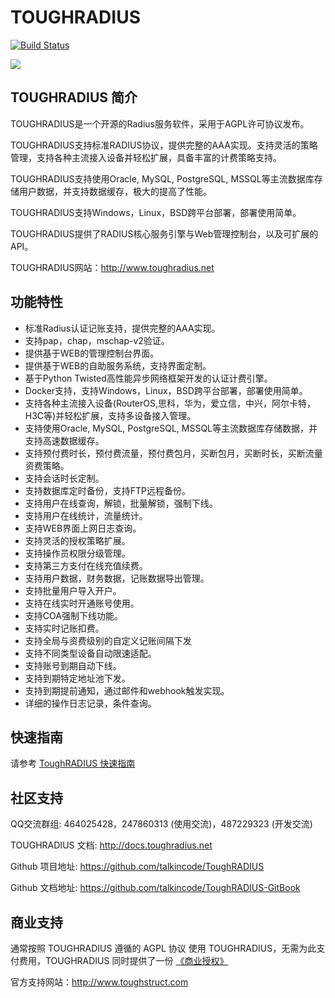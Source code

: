 # TOUGHRADIUS

[![Build Status](https://travis-ci.org/talkincode/ToughRADIUS.svg?branch=master)](https://travis-ci.org/talkincode/ToughRADIUS)

[![](https://badge.imagelayers.io/talkincode/toughradius:v2.svg)](https://imagelayers.io/?images=talkincode/toughradius:v2 'Get your own badge on imagelayers.io')

## TOUGHRADIUS 简介

TOUGHRADIUS是一个开源的Radius服务软件，采用于AGPL许可协议发布。

TOUGHRADIUS支持标准RADIUS协议，提供完整的AAA实现。支持灵活的策略管理，支持各种主流接入设备并轻松扩展，具备丰富的计费策略支持。

TOUGHRADIUS支持使用Oracle, MySQL, PostgreSQL, MSSQL等主流数据库存储用户数据，并支持数据缓存，极大的提高了性能。

TOUGHRADIUS支持Windows，Linux，BSD跨平台部署，部署使用简单。

TOUGHRADIUS提供了RADIUS核心服务引擎与Web管理控制台，以及可扩展的API。

TOUGHRADIUS网站：http://www.toughradius.net


## 功能特性

- 标准Radius认证记账支持，提供完整的AAA实现。
- 支持pap，chap，mschap-v2验证。
- 提供基于WEB的管理控制台界面。
- 提供基于WEB的自助服务系统，支持界面定制。
- 基于Python Twisted高性能异步网络框架开发的认证计费引擎。
- Docker支持，支持Windows，Linux，BSD跨平台部署，部署使用简单。
- 支持各种主流接入设备(RouterOS,思科，华为，爱立信，中兴，阿尔卡特，H3C等)并轻松扩展，支持多设备接入管理。
- 支持使用Oracle, MySQL, PostgreSQL, MSSQL等主流数据库存储数据，并支持高速数据缓存。
- 支持预付费时长，预付费流量，预付费包月，买断包月，买断时长，买断流量资费策略。
- 支持会话时长定制。
- 支持数据库定时备份，支持FTP远程备份。
- 支持用户在线查询，解锁，批量解锁，强制下线。
- 支持用户在线统计，流量统计。
- 支持WEB界面上网日志查询。
- 支持灵活的授权策略扩展。
- 支持操作员权限分级管理。
- 支持第三方支付在线充值续费。
- 支持用户数据，财务数据，记账数据导出管理。
- 支持批量用户导入开户。
- 支持在线实时开通账号使用。
- 支持COA强制下线功能。
- 支持实时记账扣费。
- 支持全局与资费级别的自定义记账间隔下发
- 支持不同类型设备自动限速适配。
- 支持账号到期自动下线。
- 支持到期特定地址池下发。
- 支持到期提前通知，通过邮件和webhook触发实现。
- 详细的操作日志记录，条件查询。

## 快速指南

请参考 [ToughRADIUS 快速指南](http://docs.toughradius.net/toughradius_v2/quickstart.html)

## 社区支持

QQ交流群组: 464025428，247860313 (使用交流)，487229323 (开发交流)

TOUGHRADIUS 文档: http://docs.toughradius.net

Github 项目地址: https://github.com/talkincode/ToughRADIUS

Github 文档地址: https://github.com/talkincode/ToughRADIUS-GitBook


## 商业支持

通常按照 TOUGHRADIUS 遵循的 AGPL 协议 使用 TOUGHRADIUS，无需为此支付费用，TOUGHRADIUS 同时提供了一份 [《商业授权》](https://github.com/talkincode/ToughRADIUS/blob/master/Commerical-license.rst)

官方支持网站：http://www.toughstruct.com





